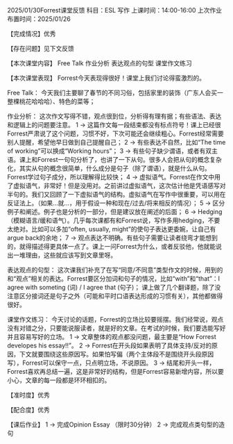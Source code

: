 2025/01/30Forrest课堂反馈
科目：ESL 写作
上课时间：14:00-16:00
上次作业布置时间：2025/01/26

【完成情况】优秀

【存在问题】见下文反馈

【本次课堂内容】
Free Talk
作业分析
表达观点的句型
课堂作文练习

【本次课堂表现】
Forrest今天表现得很好！课堂上我们讨论得蛮激烈的。

Free Talk：
今天我们主要聊了春节的不同习俗，包括家里的装饰（广东人会买一整棵桃花哈哈哈）、特色的菜等；

作业分析：
这次作文写得不错，观点很到位，分析得有理有据；有些语法、表达和逻辑上的问题要注意。
1 -> 这篇作文每一段结束都没有标点符号！课上已经很Forrest严肃说了这个问题，习惯不好，下次可能还会继续粗心。Forrest经常需要别人提醒，希望他早日做到自己提醒自己；
2 -> 有些表达不自然，比如“The time of working”可以换成“Working hours”；
3 -> 有些句子缺少谓语，或者有双主语。课上和Forrest一句句分析了，也讲了一下从句。很多人会把从句的概念复杂化，其实从句的概念很简单，什么成分是句子（除了谓语），就是什么从句。Forrest学过句子成分，所以理解得比较快；
4 -> 虚拟语气。Forrest在作文中用了虚拟语气，非常好！但是没用对。之前讲过虚拟语气，这次估计他是凭语感写对半句的。我们又回顾了一下虚拟语气的结构。虚拟语气在写作中很重要，可以用在反证法上。（如果…就…，用于假设一种和现在/过去/将来相反的情况）；
5 -> 区分例子和阐述。例子也是分析的一部分，但是建议放在阐述的后面；
6 -> Hedging（模糊语言/缓和语气）。几乎每次课都有和Forrest说，写作多用hedging，不要太绝对。比如可以多加“often, usually, might”的使句子表达更委婉，让自己有argue back的余地；
7 -> 观点表达不明确。有些句子需要让读者绕弯才能想到的，就得描述得更具体一点了。课上一问Forrest为什么，或者反驳他，他就能说出一堆理由，这些就应该写到文章里呀。

表达观点的句型：
这次课我们补充了在写“同意/不同意”类型作文的时候，用到的和“观点”相关的表达。Forrest要区分加词和句子的情况，比如“with”和“that”：I agree with someting (词) / I agree that (句子)；
课上做了几个翻译题，除了没注意区分接词还是句子之外（可能和平时口语表达形成的习惯有关），其他都做得很好。

课堂作文练习：
今天讨论的话题，Forrest的立场比较要摇摆。我们经常说，观点没有对错之分，只要能说服读者，就是好的文章。在考试的时候，我们要选能写好并且容易写好的立场。
1 -> 文章整体的观点都没问题，最主要是“How Forrest developes his essay!!”。
2 -> Forrest在开头段如果表明了具体支持/反对的原因，下文就要围绕这些原因写。如果怕写偏（两个主体段不是围绕开头段原因写），Forrest可以保守一点，只点明立场，不说原因。
3 -> 结尾和开头一样，Forrest喜欢再总结一遍，这是非常好的结构，但是Forrest容易新增内容，所以要小心，文章的每一段都是环环相扣的。

【准时度】优秀

【配合度】优秀

【课后作业】
1 -> 完成Opinion Essay （限时30分钟）
2 -> 完成观点类句型的造句
